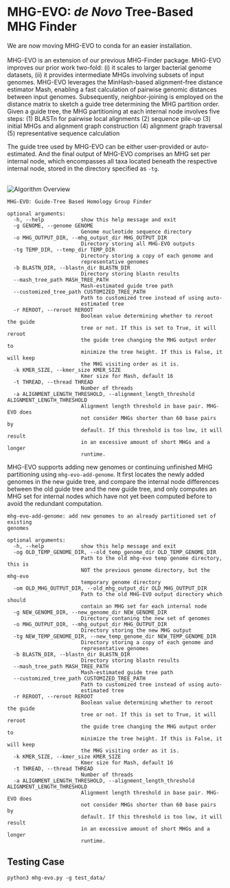 # MHG-EVO: _de Novo_ Tree-Based MHG Finder

We are now moving MHG-EVO to conda for an easier installation. 
\
\
MHG-EVO is an extension of our previous MHG-Finder package. MHG-EVO improves our prior work two-fold: (i) it scales to larger bacterial genome datasets, (ii) it provides intermediate MHGs involving subsets of input genomes. MHG-EVO leverages the MinHash-based alignment-free distance estimator Mash, enabling a fast calculation of pairwise genomic distances between input genomes. Subsequently, neighbor-joining is employed on the distance matrix to sketch a guide tree determining the MHG partition order. Given a guide tree, the MHG partitioning at each internal node involves five steps: 
(1) BLASTn for pairwise local alignments
(2) sequence pile-up
(3) initial MHGs and alignment graph construction
(4) alignment graph traversal
(5) representative sequence calculation

The guide tree used by MHG-EVO can be either user-provided or auto-estimated. And the final output of MHG-EVO comprises an MHG set per internal node, which encompasses all taxa located beneath the respective internal node, stored in the directory specified as ```-tg```.

\
![Algorithm Overview](https://github.com/yongze-yin/MHG-EVO/blob/main/algorithm.png)

```
MHG-EVO: Guide-Tree Based Homology Group Finder

optional arguments:
  -h, --help            show this help message and exit
  -g GENOME, --genome GENOME
                        Genome nucleotide sequence directory
  -o MHG_OUTPUT_DIR, --mhg_output_dir MHG_OUTPUT_DIR
                        Directory storing all MHG-EVO outputs
  -tg TEMP_DIR, --temp_dir TEMP_DIR
                        Directory storing a copy of each genome and
                        representative genomes
  -b BLASTN_DIR, --blastn_dir BLASTN_DIR
                        Directory storing blastn results
  --mash_tree_path MASH_TREE_PATH
                        Mash-estimated guide tree path
  --customized_tree_path CUSTOMIZED_TREE_PATH
                        Path to customized tree instead of using auto-
                        estimated tree
  -r REROOT, --reroot REROOT
                        Boolean value determining whether to reroot the guide
                        tree or not. If this is set to True, it will reroot
                        the guide tree changing the MHG output order to
                        minimize the tree height. If this is False, it will keep 
                        the MHG visiting order as it is.
  -k KMER_SIZE, --kmer_size KMER_SIZE
                        Kmer size for Mash, default 16
  -t THREAD, --thread THREAD
                        Number of threads
  -a ALIGNMENT_LENGTH_THRESHOLD, --alignment_length_threshold ALIGNMENT_LENGTH_THRESHOLD
                        Alignment length threshold in base pair. MHG-EVO does
                        not consider MHGs shorter than 60 base pairs by
                        default. If this threshold is too low, it will result
                        in an excessive amount of short MHGs and a longer
                        runtime.
```

MHG-EVO supports adding new genomes or continuing unfinished MHG partitioning using ```mhg-evo-add-genome```. It first locates the newly added genomes in the new guide tree, and compare the internal node differences between the old guide tree and the new guide tree, and only computes an MHG set for internal nodes which have not yet been computed before to avoid the redundant computation.

```
mhg-evo-add-genome: add new genomes to an already partitioned set of existing
genomes

optional arguments:
  -h, --help            show this help message and exit
  -og OLD_TEMP_GENOME_DIR, --old_temp_genome_dir OLD_TEMP_GENOME_DIR
                        Path to the old mhg-evo temp genome directory, this is
                        NOT the previous genome directory, but the mhg-evo
                        temporary genome directory
  -om OLD_MHG_OUTPUT_DIR, --old_mhg_output_dir OLD_MHG_OUTPUT_DIR
                        Path to the old MHG-EVO output directory which should
                        contain an MHG set for each internal node
  -g NEW_GENOME_DIR, --new_genome_dir NEW_GENOME_DIR
                        Directory contaning the new set of genomes
  -o MHG_OUTPUT_DIR, --mhg_output_dir MHG_OUTPUT_DIR
                        Directory storing the new MHG output
  -tg NEW_TEMP_GENOME_DIR, --new_temp_genome_dir NEW_TEMP_GENOME_DIR
                        Directory storing a copy of each genome and
                        representative genomes
  -b BLASTN_DIR, --blastn_dir BLASTN_DIR
                        Directory storing blastn results
  --mash_tree_path MASH_TREE_PATH
                        Mash-estimated guide tree path
  --customized_tree_path CUSTOMIZED_TREE_PATH
                        Path to customized tree instead of using auto-
                        estimated tree
  -r REROOT, --reroot REROOT
                        Boolean value determining whether to reroot the guide
                        tree or not. If this is set to True, it will reroot
                        the guide tree changing the MHG output order to
                        minimize the tree height. If this is False, it will keep 
                        the MHG visiting order as it is.
  -k KMER_SIZE, --kmer_size KMER_SIZE
                        Kmer size for Mash, default 16
  -t THREAD, --thread THREAD
                        Number of threads
  -a ALIGNMENT_LENGTH_THRESHOLD, --alignment_length_threshold ALIGNMENT_LENGTH_THRESHOLD
                        Alignment length threshold in base pair. MHG-EVO does
                        not consider MHGs shorter than 60 base pairs by
                        default. If this threshold is too low, it will result
                        in an excessive amount of short MHGs and a longer
                        runtime.
```


## Testing Case
```
python3 mhg-evo.py -g test_data/
```

